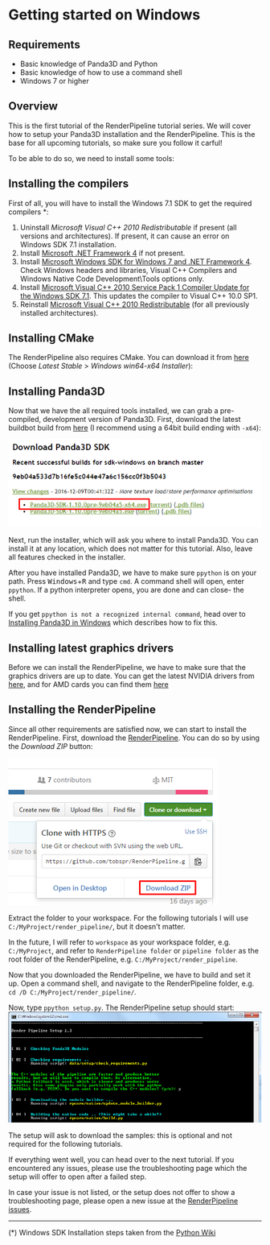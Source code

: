 # Getting started on Windows

## Requirements
- Basic knowledge of Panda3D and Python
- Basic knowledge of how to use a command shell
- Windows 7 or higher

## Overview
This is the first tutorial of the RenderPipeline tutorial series. We will cover how to
setup your Panda3D installation and the RenderPipeline.
This is the base for all upcoming tutorials, so make sure you follow it carful!

To be able to do so, we need to install some tools:

## Installing the compilers

First of all, you will have to install the Windows 7.1 SDK to get the required compilers *:

1. Uninstall *Microsoft Visual C++ 2010 Redistributable* if present
   (all versions and architectures). If present, it can cause an error on Windows SDK 7.1 installation. 
2. Install <a href="https://www.microsoft.com/download/details.aspx?id=24872" target="_blank">Microsoft .NET Framework 4</a>
   if not present. 
3. Install <a href="https://www.microsoft.com/download/details.aspx?id=8279" target="_blank">Microsoft Windows SDK for Windows 7 and .NET Framework 4</a>.
   Check Windows headers and libraries, Visual C++ Compilers and Windows Native Code Development\Tools options only. 
4. Install <a href="https://www.microsoft.com/download/details.aspx?id=4422" target="_blank">Microsoft Visual C++ 2010 Service Pack 1 Compiler Update for the Windows SDK 7.1</a>. This updates the compiler to Visual C++ 10.0 SP1. 
5. Reinstall <a href="https://www.microsoft.com/download/details.aspx?id=26999" target="_blank">Microsoft Visual C++ 2010 Redistributable</a> (for all previously installed architectures). 


## Installing CMake

The RenderPipeline also requires CMake.
You can download it from <a href="https://cmake.org/download/" target="_blank">here</a> (Choose *Latest Stable* > *Windows win64-x64 Installer*):


## Installing Panda3D

Now that we have the all required tools installed, we can grab a pre-compiled, development version of Panda3D.
First, download the latest buildbot build from <a href="http://www.panda3d.org/download.php?platform=windows&version=devel&sdk" target="_blank">here</a>
(I recommend using a 64bit build ending with `-x64`):

<img src="panda3d_download.png" alt="Panda3D Download Page" />

Next, run the installer, which will ask you where to install Panda3D.
You can install it at any location, which does not matter for this tutorial.
Also, leave all features checked in the installer.

After you have installed Panda3D, we have to make sure `ppython` is on your path. Press <kbd>Windows</kbd>+<kbd>R</kbd> and type `cmd`.
A command shell will open, enter `ppython`. If a python interpreter opens, you are done and can close- the shell.

If you get `ppython is not a recognized internal command`, head over to <a href="https://www.panda3d.org/manual/index.php/Installing_Panda3D_in_Windows">Installing Panda3D in Windows</a>
which describes how to fix this.


## Installing latest graphics drivers

Before we can install the RenderPipeline, we have to make sure that the graphics drivers are up to date.
You can get the latest NVIDIA drivers from <a href="http://www.nvidia.com/download/index.aspx" target="_blank">here</a>, and for
AMD cards you can find them <a href="http://support.amd.com/de-de/download" target="_blank">here</a>


## Installing the RenderPipeline

Since all other requirements are satisfied now, we can start to install the RenderPipeline.
First, download the <a href="http://github.com/tobspr/RenderPipeline" target="_blank">RenderPipeline</a>. You can do so by using the *Download ZIP* button:

<img src="rp_download.png" alt="RenderPipeline Download" />

Extract the folder to your workspace. For the following tutorials I will use `C:/MyProject/render_pipeline/`, but it doesn't matter.

In the future, I will refer to `workspace` as your workspace folder, e.g. `C:/MyProject`, and refer to
`RenderPipeline folder` or `pipeline folder` as the root folder of the RenderPipeline, e.g. `C:/MyProject/render_pipeline`.

Now that you downloaded the RenderPipeline, we have to build and set it up. Open a command shell, and navigate to the 
RenderPipeline folder, e.g. `cd /D C:/MyProject/render_pipeline/`. 

Now, type `ppython setup.py`. The RenderPipeline setup should start:
<img src="rp_setup.png" alt="RenderPipeline Setup" />

The setup will ask to download the samples: this is optional and not required for the following tutorials.

If everything went well, you can head over to the next tutorial.
If you encountered any issues, please use the troubleshooting page which the setup will offer to open after a failed step.

In case your issue is not listed, or the setup does not offer to show a troubleshooting page, please open a new issue at the
<a href="https://github.com/tobspr/RenderPipeline/issues">RenderPipeline issues</a>.

---


(*) Windows SDK Installation steps taken from the <a href="https://wiki.python.org/moin/WindowsCompilers#Microsoft_Visual_C.2B-.2B-_10.0_standalone:_Windows_SDK_7.1_.28x86.2C_x64.2C_ia64.29" target="_blank">Python Wiki</a>
